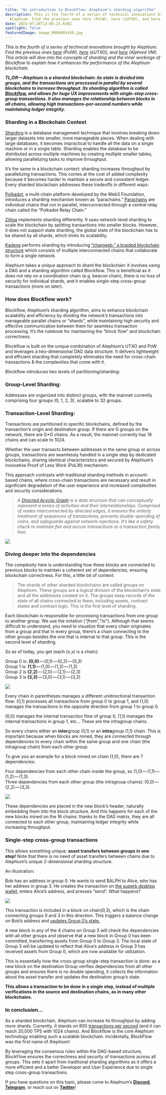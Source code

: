 ```yaml
---
title: "An introduction to Blockflow: Alephium’s sharding algorithm"
description: This is the fourth of a series of technical innovations brought by
  Alephium. Find the previous ones here (PolW), here (sUTXO), and here…
date: 2023-07-28T13:05:23.630Z
spotlight: false
featuredImage: image_0006903410.jpg
---
```

*This is the fourth of a series of technical innovations brought by Alephium. Find the previous ones* <a href="https://medium.com/@alephium/tech-talk-1-the-ultimate-guide-to-proof-of-less-work-the-universe-and-everything-ba70644ab301" data-href="https://medium.com/@alephium/tech-talk-1-the-ultimate-guide-to-proof-of-less-work-the-universe-and-everything-ba70644ab301"><em>here</em></a> *(PolW),* <a href="https://medium.com/p/8de3b0f76749" data-href="https://medium.com/p/8de3b0f76749"><em>here</em></a> *(sUTXO), and* <a href="https://medium.com/@alephium/meet-alphred-a-virtual-machine-like-no-others-85ce86540025" data-href="https://medium.com/@alephium/meet-alphred-a-virtual-machine-like-no-others-85ce86540025"><em>here</em></a> *(Alphred VM). This article will dive into the concepts of sharding and the inner workings of Blockflow to explain how it enhances the performance of the Alephium blockchain.*

***TL;DR — Alephium is a sharded blockchain: its state is divided into groups, and the transactions are processed in parallel by several blockchains to increase throughput. Its sharding algorithm is called*** <a href="https://github.com/alephium/white-paper" data-href="https://github.com/alephium/white-paper"><strong><em>Blockflow</em></strong></a>***, and allows for huge UX improvements with single-step cross-group transactions. It also manages the relationship between blocks in all chains, allowing high transactions-per-second numbers while maintaining ledger integrity.***

### **Sharding in a Blockchain Context**

<a href="https://medium.com/@alephium/sharding-d50968b8b229" data-href="https://medium.com/@alephium/sharding-d50968b8b229">Sharding</a> is a database management technique that involves breaking down larger datasets into smaller, more manageable pieces. When dealing with large databases, it becomes impractical to handle all the data on a single machine or in a single table. Sharding enables the database to be distributed across multiple machines by creating multiple smaller tables, allowing parallelizing tasks to improve throughput.

It’s the same in a blockchain context: sharding increases throughput by parallelizing transactions. This comes at the cost of added complexity because it becomes harder to maintain a secure and consistent ledger. Every sharded blockchain addresses these tradeoffs in different ways:

<a href="https://polkadot.network/" data-href="https://polkadot.network/">Polkadot</a>, a multi-chain platform developed by the Web3 Foundation, introduces a sharding mechanism known as “parachains.” <a href="https://polkadot.network/blog/polkadot-v1-0-sharding-and-economic-security" data-href="https://polkadot.network/blog/polkadot-v1-0-sharding-and-economic-security">Parachains</a> are individual chains that run in parallel, interconnected through a central relay chain called the “Polkadot Relay Chain.”

<a href="https://www.zilliqa.com/" data-href="https://www.zilliqa.com/">Zilliqa</a> implements sharding differently. It uses network-level sharding to scale the blockchain by splitting transactions into smaller blocks. However, it does not support state sharding, the global state of the blockchain has to be shared by all shards, which limits its scalability.

<a href="https://kadena.io/" data-href="https://kadena.io/">Kadena</a> performs sharding by introducing <a href="https://www.youtube.com/watch?v=hYvXxFbsN6I" data-href="https://www.youtube.com/watch?v=hYvXxFbsN6I">“chainweb,” a braided blockchain structure</a> which consists of multiple interconnected chains that collaborate to form a single network.

Alephium takes a unique approach to shard the blockchain: it involves using a DAG and a sharding algorithm called Blockflow. This is beneficial as it does not rely on a coordination chain (e.g. beacon chain), there is no loss of security for individual shards, and it enables single-step cross-group transactions (more on later).

### **How does Blockflow work?**

Blockflow, Alephium’s sharding algorithm, aims to enhance blockchain scalability and efficiency by dividing the network’s transactions into manageable parallel chains or “shards”, while maintaining high security and effective communication between them for seamless transaction processing. It’s the rulebook for maintaining the “block flow” and blockchain correctness.

Blockflow is built on the unique combination of Alephium’s UTXO and PoW and leverages a two-dimensional DAG data structure. It delivers lightweight and efficient sharding that completely eliminates the need for cross-chain transactions & the complexities that come with it.

Blockflow introduces two levels of partitioning/sharding:

### Group-Level Sharding:

Addresses are organized into distinct groups, with the mainnet currently comprising four groups (0, 1, 2, 3), scalable to 32 groups.

### Transaction-Level Sharding:

Transactions are partitioned in specific blockchains, defined by the transaction’s origin and destination group. If there are G groups on the network, there are G*G chains. As a result, the mainnet currently has 16 chains and can scale to 1024.

Whether the user transacts between addresses in the same group or across groups, transactions are seamlessly handled in a single step by dedicated blockchains, sharing identical characteristics and secured by Alephium’s innovative Proof of Less Work (PoLW) mechanism.

This approach contrasts with traditional sharding methods in account-based chains, where cross-chain transactions are necessary and result in significant degradation of the user experience and increased complexities and security considerations.

> *A* <a href="https://en.wikipedia.org/wiki/Directed_acyclic_graph" data-href="https://en.wikipedia.org/wiki/Directed_acyclic_graph"><em>Directed Acyclic Graph</em></a> *is a data structure that can conceptually represent a series of activities and their interrelationships. Comprised of nodes interconnected by directed edges, it ensures the orderly treatment of sequences of transactions, prevents double-spending of coins, and safeguards against network rejections. It’s like a safety check to maintain fair and secure transactions or a transaction family tree.*

![](image_d67b115025.jpg)

### **Diving deeper into the dependencies**

The complexity here is understanding how these blocks are connected to previous blocks to maintain a coherent set of dependencies, ensuring blockchain correctness. For this, a little bit of context:

> The shards of other sharded blockchains are called groups on Alephium. These groups are a logical division of the blockchain’s state and all the addresses created on it. The groups keep records of the state of all chains connected to them, including assets, contract states and contract logic. This is the first level of sharding.

Each blockchain is responsible for processing transactions from one group to another group. We use the notation (*“from”,”to”*). Although that seems difficult to understand, you need to visualize that every chain originates from a group and that in every group, there’s a chain connecting to the other groups besides the one that is internal to that group. This is the second level of sharding.

So as of today, you get (each (x,x) is a chain):

Group 0 is: **(0,0)** — (0,1) — (0,2) — (0,3)\
Group 1 is: **(1,1)** — (1,0) — (1,2) — (1,3)\
Group 2 is **(2,2)** — (2,0) — (2,1) — (2,3)\
Group 3 is **(3,3)** — (3,0) — (3,1) — (3,2)

![](image_d0bdef3914.png)

Every chain in parentheses manages a different unidirectional transaction flow: (0,1) processes all transactions from group 0 to group 1, and (1,0) manages the transactions in the opposite direction from group 1 to group 0.

(0,0) manages the internal transaction flow of group 0, (1,1) manages the internal transactions in group 1, etc… These are the intragroup chains.

So every chains either an **inter**group (0,1) or an **intra**group (1,1) chain. This is important because when blocks are mined, they are connected through dependencies to every chain within the same group and one chain (the intragroup chain) from each other group.

To give you an example for a block mined on chain (1,0), there are 7 dependencies:

Four dependencies from each other chain inside the group, so (1,0) — (1,1) — (1,2) — (1,3).\
Three dependencies from each other group (the intragroup chains): (0,0) — (2,2) — (3,3).

![](image_4465e60953.png)

These dependencies are placed in the new block’s header, naturally embedding them into the block structure. And this happens for each of the new blocks mined on the 16 chains: thanks to the DAG matrix, they are all connected to each other group, maintaining ledger integrity while increasing throughput.

### Single-step cross-group transactions

This allows something unique: **asset transfers between groups in one step!** Note that there is no need of asset transfers between chains due to Alephium’s unique 2-dimensional sharding structure.

An illustration:

Bob has an address in group 0. He wants to send $ALPH to Alice, who has her address in group 3. He creates the transaction on <a href="https://github.com/alephium/desktop-wallet/releases/latest/" data-href="https://github.com/alephium/desktop-wallet/releases/latest/">the superb desktop wallet</a>, enters Alice’s address, and presses “send”. What happens?

![](image_928f442cdb.png)

This transaction is included in a block on chain(0,3), which is the chain connecting groups 0 and 3 in this direction. This triggers a balance change on Bob’s address and <a href="https://twitter.com/alephium/status/1599808960038461447" data-href="https://twitter.com/alephium/status/1599808960038461447">updates Group 0’s state.</a>

A new block in any of the 4 chains on Group 3 will check the dependencies with all other groups and observe that a new block in Group 0 has been committed, transferring assets from Group 0 to Group 3. The local state of Group 3 will be updated to reflect that Alice’s address in Group 3 has received assets from Group 0, which are now available for utilization.

This is essentially how the cross-group single-step transaction is done: as a new block on the destination Group verifies dependencies from all other groups and ensures there is no double spending, it collects the information about the asset transfer and updates the destination group’s state.

**This allows a transaction to be done in a single step, instead of multiple verifications in the source and destination chains, as in many other blockchains.**

### In conclusion…

As a sharded blockchain, Alephium can increase its throughput by adding more shards. Currently, it stands on 800 <a href="https://medium.com/@alephium/transactions-per-second-tps-f13217a49e39" data-href="https://medium.com/@alephium/transactions-per-second-tps-f13217a49e39">transactions per second</a> (and it can reach 20,000 TPS with 1024 chains). And Blockflow is the core Alephium technology enabling such a scalable blockchain. Incidentally, BlockFlow was the first name of Alephium!

By leveraging the consensus rules within the DAG-based structure, BlockFlow ensures the correctness and security of transactions across all groups. This sets it apart from traditional sharding algorithms as it offers a more efficient and a better Developer and User Experience due to single step cross-group transactions.

If you have questions on this topic, please come to Alephium’s <a href="https://discord.gg/XsGpZ5VDTM" data-href="https://discord.gg/XsGpZ5VDTM"><strong>Discord</strong></a>, <a href="https://t.me/alephiumgroup" data-href="https://t.me/alephiumgroup"><strong>Telegram</strong></a>, or reach out on <a href="https://twitter.com/alephium" data-href="https://twitter.com/alephium"><strong>Twitter</strong></a>!
